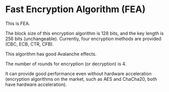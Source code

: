 # Fast Encryption Algorithm (FEA)

This is FEA.

The block size of this encryption algorithm is 128 bits, and the key length is 256 bits (unchangeable). Currently, four encryption methods are provided (CBC, ECB, CTR, CFB).

This algorithm has good Avalanche effects.

The number of rounds for encryption (or decryption) is 4.

It can provide good performance even without hardware acceleration (encryption algorithms on the market, such as AES and ChaCha20, both have hardware acceleration).
